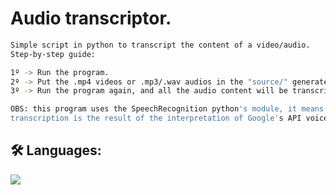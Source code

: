 # Audio transcriptor.

```bash
Simple script in python to transcript the content of a video/audio.
Step-by-step guide:

1º -> Run the program.
2º -> Put the .mp4 videos or .mp3/.wav audios in the "source/" generated folder.
3º -> Run the program again, and all the audio content will be transcripted.

OBS: this program uses the SpeechRecognition python's module, it means that the
transcription is the result of the interpretation of Google's API voice recognition.
```


## 🛠 Languages:
![](https://img.shields.io/badge/-python-white?logo=python&logoColor=blue&style=flat)